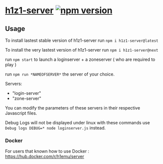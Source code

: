 # [h1z1-server](https://github.com/QuentinGruber/h1z1-server) [![npm version](http://img.shields.io/npm/v/h1z1-server.svg?style=flat)](https://npmjs.org/package/h1z1-server "View this project on npm")

## Usage

To install lastest stable version of h1z1-server run `npm i h1z1-server@latest`

To install the very lastest version of h1z1-server run `npm i h1z1-server@next`


run `npm start` to launch a loginserver + a zoneserver ( who are required to play )

run `npm run *NAMEOFSERVER*` the server of your choice.

Servers:

- "login-server"
- "zone-server"

You can modify the parameters of these servers in their respective Javascript files.

Debug Logs will not be displayed under linux with these commands use `Debug logs DEBUG=* node loginserver.js` instead.

### Docker

For users that known how to use Docker : https://hub.docker.com/r/h1emu/server
